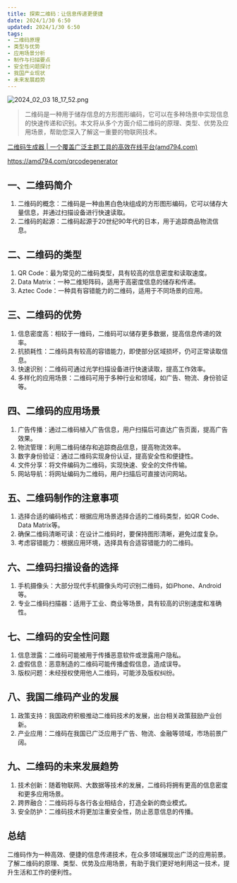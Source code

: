 ```yaml
---
title: 探索二维码：让信息传递更便捷
date: 2024/1/30 6:50
updated: 2024/1/30 6:50
tags:
- 二维码原理
- 类型与优势
- 应用场景分析
- 制作与扫描要点
- 安全性问题探讨
- 我国产业现状
- 未来发展趋势
---
```


<img src="https://static.cmdragon.cn/blog/images/2024_02_03 18_17_52.png@blog" title="2024_02_03 18_17_52.png" alt="2024_02_03 18_17_52.png"/>

> 二维码是一种用于储存信息的方形图形编码，它可以在多种场景中实现信息的快速传递和识别。本文将从多个方面介绍二维码的原理、类型、优势及应用场景，帮助您深入了解这一重要的物联网技术。

[二维码生成器 | 一个覆盖广泛主题工具的高效在线平台(amd794.com)](https://amd794.com/qrcodegenerator)

https://amd794.com/qrcodegenerator

## 一、二维码简介

1. 二维码的概念：二维码是一种由黑白色块组成的方形图形编码，它可以储存大量信息，并通过扫描设备进行快速读取。
2. 二维码的起源：二维码起源于20世纪90年代的日本，用于追踪商品物流信息。

## 二、二维码的类型

1. QR Code：最为常见的二维码类型，具有较高的信息密度和读取速度。
2. Data Matrix：一种二维矩阵码，适用于高密度信息的储存和传递。
3. Aztec Code：一种具有容错能力的二维码，适用于不同场景的应用。

## 三、二维码的优势

1. 信息密度高：相较于一维码，二维码可以储存更多数据，提高信息传递的效率。
2. 抗损耗性：二维码具有较高的容错能力，即使部分区域损坏，仍可正常读取信息。
3. 快速识别：二维码可通过光学扫描设备进行快速读取，提高工作效率。
4. 多样化的应用场景：二维码可用于多种行业和领域，如广告、物流、身份验证等。

## 四、二维码的应用场景

1. 广告传播：通过二维码植入广告信息，用户扫描后可直达广告页面，提高广告效果。
2. 物流管理：利用二维码储存和追踪商品信息，提高物流效率。
3. 数字身份验证：通过二维码实现身份认证，提高安全性和便捷性。
4. 文件分享：将文件编码为二维码，实现快速、安全的文件传输。
5. 网站导航：将网址编码为二维码，用户扫描后可直接访问网站。

## 五、二维码制作的注意事项

1. 选择合适的编码格式：根据应用场景选择合适的二维码类型，如QR Code、Data Matrix等。
2. 确保二维码清晰可读：在设计二维码时，要保持图形清晰，避免过度复杂。
3. 考虑容错能力：根据应用环境，选择具有合适容错能力的二维码。

## 六、二维码扫描设备的选择

1. 手机摄像头：大部分现代手机摄像头均可识别二维码，如iPhone、Android等。
2. 专业二维码扫描器：适用于工业、商业等场景，具有较高的识别速度和准确性。

## 七、二维码的安全性问题

1. 信息泄露：二维码可能被用于传播恶意软件或泄露用户隐私。
2. 虚假信息：恶意制造的二维码可能传播虚假信息，造成误导。
3. 版权问题：未经授权使用他人二维码，可能涉及版权纠纷。

## 八、我国二维码产业的发展

1. 政策支持：我国政府积极推动二维码技术的发展，出台相关政策鼓励产业创新。
2. 产业应用：二维码在我国已广泛应用于广告、物流、金融等领域，市场前景广阔。

## 九、二维码的未来发展趋势

1. 技术创新：随着物联网、大数据等技术的发展，二维码将拥有更高的信息密度和更多应用场景。
2. 跨界融合：二维码将与各行各业相结合，打造全新的商业模式。
3. 安全防护：二维码技术将更加注重安全性，防止恶意信息的传播。

## 总结

二维码作为一种高效、便捷的信息传递技术，在众多领域展现出广泛的应用前景。了解二维码的原理、类型、优势及应用场景，有助于我们更好地利用这一技术，提升生活和工作的便利性。
